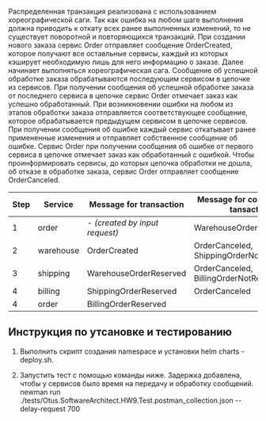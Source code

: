 Распределенная транзакция реализована с использованием хореографической саги.
Так как ошибка на любом шаге выполнения должна приводить к откату всех ранее
выполненных изменений, то не существует поворотной и повторяющихся транзакций.
При создании нового заказа сервис Order отправляет сообщение OrderCreated,
которое получают все оставльные сервисы, каждый из которых кэширует необходимую
лишь для него информацию о заказе. Далее начинает выполняться хореографическая сага.
Сообщение об успешной обработке заказа обрабатываются последующим сервисом в 
цепочке из сервисов. При получении сообщения об успешной обработке заказа от
последнего сервиса в цепочке сервис Order отмечает заказ как успешно обработанный.
При возникновении ошибки на любом из этапов обработки заказа отправляется
соответствующее сообщение, которое обрабатывается предыдущем сервисом в цепочке
сервисов. При получении сообщения об ошибке каждый сервис откатывает ранее примененные
изменения и отправляет собственное сообщение об ошибке. Сервис Order при получении
сообщения об ошибке от первого сервиса в цепочке отмечает заказ как обработанный с ошибкой.
Чтобы проинформировать сервисы, до которых цепочка обработки не дошла, об отказе в
обработке заказа, сервис Order отправляет сообщение OrderCanceled.

Step | Service | Message for transaction | Message for compensation tansaction
--- | --- | --- | ---
1 | order | - *(created by input request)* | WarehouseOrderNotReserved
2 | warehouse | OrderCreated | OrderCanceled, ShippingOrderNotReserved
3 | shipping | WarehouseOrderReserved | OrderCanceled, BillingOrderNotReserved
4 | billing | ShippingOrderReserved | OrderCanceled
4 | order | BillingOrderReserved | 

## Инструкция по утсановке и тестированию

1. Выполнить скрипт создания namespace и установки helm charts - deploy.sh.

2. Запустить тест с помощью команды ниже. Задержка добавлена, чтобы у сервисов было время на передачу и обработку сообщений.
newman run ./tests/Otus.SoftwareArchitect.HW9.Test.postman_collection.json --delay-request 700
